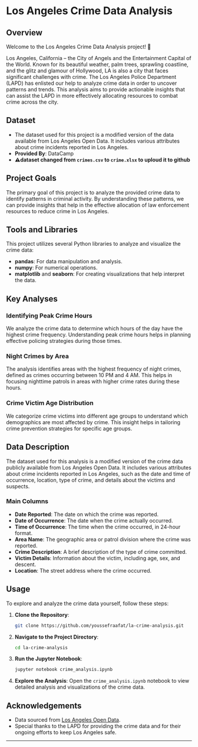 # Los Angeles Crime Data Analysis

## Overview
Welcome to the Los Angeles Crime Data Analysis project! 🌟

Los Angeles, California – the City of Angels and the Entertainment Capital of the World. Known for its beautiful weather, palm trees, sprawling coastline, and the glitz and glamour of Hollywood, LA is also a city that faces significant challenges with crime. The Los Angeles Police Department (LAPD) has enlisted our help to analyze crime data in order to uncover patterns and trends. This analysis aims to provide actionable insights that can assist the LAPD in more effectively allocating resources to combat crime across the city.

## Dataset
- The dataset used for this project is a modified version of the data available from Los Angeles Open Data. It includes various attributes about crime incidents reported in Los Angeles.
- **Provided By**: DataCamp
- **⚠️dataset changed from `crimes.csv` to `crime.xlsx` to uploud it to github**

## Project Goals
The primary goal of this project is to analyze the provided crime data to identify patterns in criminal activity. By understanding these patterns, we can provide insights that help in the effective allocation of law enforcement resources to reduce crime in Los Angeles.

## Tools and Libraries
This project utilizes several Python libraries to analyze and visualize the crime data:
- **pandas**: For data manipulation and analysis.
- **numpy**: For numerical operations.
- **matplotlib** and **seaborn**: For creating visualizations that help interpret the data.

## Key Analyses
### Identifying Peak Crime Hours
We analyze the crime data to determine which hours of the day have the highest crime frequency. Understanding peak crime hours helps in planning effective policing strategies during those times.

### Night Crimes by Area
The analysis identifies areas with the highest frequency of night crimes, defined as crimes occurring between 10 PM and 4 AM. This helps in focusing nighttime patrols in areas with higher crime rates during these hours.

### Crime Victim Age Distribution
We categorize crime victims into different age groups to understand which demographics are most affected by crime. This insight helps in tailoring crime prevention strategies for specific age groups.

## Data Description
The dataset used for this analysis is a modified version of the crime data publicly available from Los Angeles Open Data. It includes various attributes about crime incidents reported in Los Angeles, such as the date and time of occurrence, location, type of crime, and details about the victims and suspects.

### Main Columns
- **Date Reported**: The date on which the crime was reported.
- **Date of Occurrence**: The date when the crime actually occurred.
- **Time of Occurrence**: The time when the crime occurred, in 24-hour format.
- **Area Name**: The geographic area or patrol division where the crime was reported.
- **Crime Description**: A brief description of the type of crime committed.
- **Victim Details**: Information about the victim, including age, sex, and descent.
- **Location**: The street address where the crime occurred.

## Usage
To explore and analyze the crime data yourself, follow these steps:

1. **Clone the Repository**:
    ```bash
    git clone https://github.com/youssefraafat/la-crime-analysis.git
    ```

2. **Navigate to the Project Directory**:
    ```bash
    cd la-crime-analysis
    ```

3. **Run the Jupyter Notebook**:
    ```bash
    jupyter notebook crime_analysis.ipynb
    ```

4. **Explore the Analysis**:
    Open the `crime_analysis.ipynb` notebook to view detailed analysis and visualizations of the crime data.


## Acknowledgements
- Data sourced from [Los Angeles Open Data](https://data.lacity.org/).
- Special thanks to the LAPD for providing the crime data and for their ongoing efforts to keep Los Angeles safe.

---
